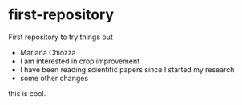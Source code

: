 # first-repository
First repository to try things out

- Mariana Chiozza
- I am interested in crop improvement
- I have been reading scientific papers since I started my research
- some other changes

this is cool.
